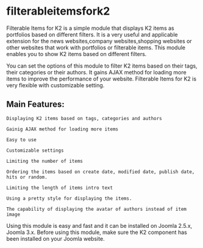 # filterableitemsfork2
Filterable Items for K2 is a simple module that displays K2 items as portfolios based on different filters. It is a very useful and applicable extension for the news websites,company websites,shopping websites or other websites that work with portfolios or filterable items. This module enables you to show K2 items based on different filters.                          
                                 
You can set the options of this module to filter K2 items based on their tags, their categories or their authors. It gains AJAX method for loading more items to improve the performance of your website. Filterable Items for K2 is very flexible with customizable setting.                                  
                                            
## Main Features:                             
                               
    Displaying K2 items based on tags, categories and authors

    Gainig AJAX method for loading more items

    Easy to use

    Customizable settings

    Limiting the number of items

    Ordering the items based on create date, modified date, publish date, hits or random.

    Limiting the length of items intro text

    Using a pretty style for displaying the items.

    The capability of displaying the avatar of authors instead of item image

Using this module is easy and fast and it can be installed on Joomla 2.5.x, Joomla 3.x. Before using this module, make sure the K2 component has been installed on
your Joomla website.
